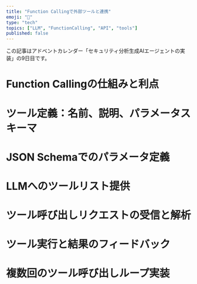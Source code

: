 ```yaml
---
title: "Function Callingで外部ツールと連携"
emoji: "🔧"
type: "tech"
topics: ["LLM", "FunctionCalling", "API", "tools"]
published: false
---
```


この記事はアドベントカレンダー「セキュリティ分析生成AIエージェントの実装」の9日目です。

# Function Callingの仕組みと利点

# ツール定義：名前、説明、パラメータスキーマ

# JSON Schemaでのパラメータ定義

# LLMへのツールリスト提供

# ツール呼び出しリクエストの受信と解析

# ツール実行と結果のフィードバック

# 複数回のツール呼び出しループ実装
